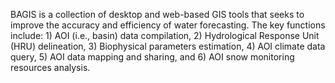 BAGIS is a collection of desktop and web-based GIS tools that seeks to improve the accuracy and efficiency of water forecasting. The key functions include: 1) AOI (i.e., basin) data compilation, 2) Hydrological Response Unit (HRU) delineation, 3) Biophysical parameters estimation, 4) AOI climate data query, 5) AOI data mapping and sharing, and 6) AOI snow monitoring resources analysis.